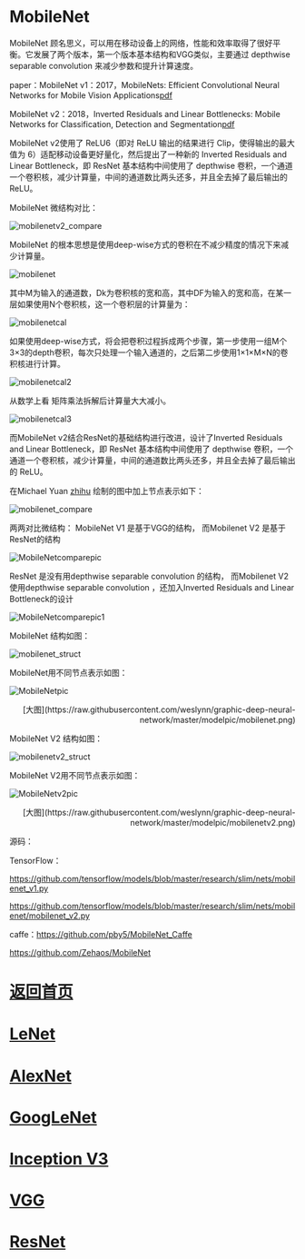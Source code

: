 
# MobileNet

MobileNet 顾名思义，可以用在移动设备上的网络，性能和效率取得了很好平衡。它发展了两个版本，第一个版本基本结构和VGG类似，主要通过 depthwise separable convolution 来减少参数和提升计算速度。 

paper：MobileNet v1：2017，MobileNets: Efficient Convolutional Neural Networks for Mobile Vision Applications[pdf](https://arxiv.org/pdf/1704.04861.pdf) 


MobileNet v2：2018，Inverted Residuals and Linear Bottlenecks: Mobile Networks for Classification, Detection and Segmentation[pdf](
https://arxiv.org/pdf/1801.04381.pdf)

MobileNet v2使用了 ReLU6（即对 ReLU 输出的结果进行 Clip，使得输出的最大值为 6）适配移动设备更好量化，然后提出了一种新的 Inverted Residuals and Linear Bottleneck，即 ResNet 基本结构中间使用了 depthwise 卷积，一个通道一个卷积核，减少计算量，中间的通道数比两头还多，并且全去掉了最后输出的 ReLU。


MobileNet 微结构对比：

![mobilenetv2_compare](https://github.com/weslynn/graphic-deep-neural-network/blob/master/pic/mobilenetv2_compare.jpg)


MobileNet 的根本思想是使用deep-wise方式的卷积在不减少精度的情况下来减少计算量。

![mobilenet](https://github.com/weslynn/graphic-deep-neural-network/blob/master/pic/mobilenet.jpg)

其中M为输入的通道数，Dk为卷积核的宽和高，其中DF为输入的宽和高，在某一层如果使用N个卷积核，这一个卷积层的计算量为：

![mobilenetcal](https://github.com/weslynn/graphic-deep-neural-network/blob/master/pic/mobilenet_cal.jpg)

如果使用deep-wise方式，将会把卷积过程拆成两个步骤，第一步使用一组M个3×3的depth卷积，每次只处理一个输入通道的，之后第二步使用1×1×M×N的卷积核进行计算。

![mobilenetcal2](https://github.com/weslynn/graphic-deep-neural-network/blob/master/pic/mobilenet_cal2.jpg)

从数学上看 矩阵乘法拆解后计算量大大减小。

![mobilenetcal3](https://github.com/weslynn/graphic-deep-neural-network/blob/master/pic/mobilenet_cal3.jpg)



而MobileNet v2结合ResNet的基础结构进行改进，设计了Inverted Residuals and Linear Bottleneck，即 ResNet 基本结构中间使用了 depthwise 卷积，一个通道一个卷积核，减少计算量，中间的通道数比两头还多，并且全去掉了最后输出的 ReLU。


在Michael Yuan [zhihu](https://zhuanlan.zhihu.com/p/33075914) 绘制的图中加上节点表示如下：

![mobilenet_compare](https://github.com/weslynn/graphic-deep-neural-network/blob/master/pic/mobilenet_compare.png)


两两对比微结构：
MobileNet V1 是基于VGG的结构， 而Mobilenet V2 是基于ResNet的结构

![MobileNetcomparepic](https://github.com/weslynn/graphic-deep-neural-network/blob/master/modelpic/mobilentv1_v2.png)

ResNet 是没有用depthwise separable convolution 的结构， 而Mobilenet V2 使用depthwise separable convolution ，还加入Inverted Residuals and Linear Bottleneck的设计

![MobileNetcomparepic1](https://github.com/weslynn/graphic-deep-neural-network/blob/master/modelpic/mobilentresent.png)


MobileNet 结构如图：

![mobilenet_struct](https://github.com/weslynn/graphic-deep-neural-network/blob/master/pic/mobilenetv1.jpg)


MobileNet用不同节点表示如图：


![MobileNetpic](https://github.com/weslynn/graphic-deep-neural-network/blob/master/modelpic/mobilenet.png)

<p align="right">[大图](https://raw.githubusercontent.com/weslynn/graphic-deep-neural-network/master/modelpic/mobilenet.png)</p>



MobileNet V2 结构如图：

![mobilenetv2_struct](https://github.com/weslynn/graphic-deep-neural-network/blob/master/pic/mobilenetv2.jpg)



MobileNet V2用不同节点表示如图：


![MobileNetv2pic](https://github.com/weslynn/graphic-deep-neural-network/blob/master/modelpic/mobilenetv2.png)

<p align="right">[大图](https://raw.githubusercontent.com/weslynn/graphic-deep-neural-network/master/modelpic/mobilenetv2.png)</p>


源码：


TensorFlow：

https://github.com/tensorflow/models/blob/master/research/slim/nets/mobilenet_v1.py

https://github.com/tensorflow/models/blob/master/research/slim/nets/mobilenet/mobilenet_v2.py

caffe：https://github.com/pby5/MobileNet_Caffe


https://github.com/Zehaos/MobileNet 




# [返回首页](https://github.com/weslynn/graphic-deep-neural-network/) 
# [LeNet](https://github.com/weslynn/graphic-deep-neural-network/blob/master/object%20classification%20%E7%89%A9%E4%BD%93%E5%88%86%E7%B1%BB/LeNet.md)   
# [AlexNet](https://github.com/weslynn/graphic-deep-neural-network/blob/master/object%20classification%20%E7%89%A9%E4%BD%93%E5%88%86%E7%B1%BB/AlexNet.md)                  
# [GoogLeNet](https://github.com/weslynn/graphic-deep-neural-network/blob/master/object%20classification%20%E7%89%A9%E4%BD%93%E5%88%86%E7%B1%BB/GoogLeNet.md)
# [Inception V3](https://github.com/weslynn/graphic-deep-neural-network/blob/master/object%20classification%20%E7%89%A9%E4%BD%93%E5%88%86%E7%B1%BB/InceptionV3.md)
# [VGG](https://github.com/weslynn/graphic-deep-neural-network/blob/master/object%20classification%20%E7%89%A9%E4%BD%93%E5%88%86%E7%B1%BB/VGG.md)
# [ResNet](https://github.com/weslynn/graphic-deep-neural-network/blob/master/object%20classification%20%E7%89%A9%E4%BD%93%E5%88%86%E7%B1%BB/ResNet.md)